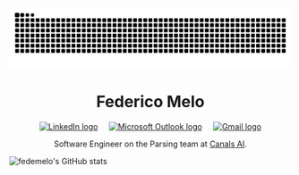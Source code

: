 <img src="https://raw.githubusercontent.com/fedemelo/fedemelo/output/snake.svg" alt="Snake animation" />

<div align="center">
  <h1>Federico Melo</h1>
  <a href="https://www.linkedin.com/in/federico-melo/" target="_blank">
    <img 
      src="https://raw.githubusercontent.com/maurodesouza/profile-readme-generator/master/src/assets/icons/social/linkedin/default.svg" 
      width="37" 
      height="25" 
      alt="LinkedIn logo" 
    /></a>
  &nbsp;
  &nbsp;
  <a href="mailto:f.melo@uniandes.edu.co" target="_blank">
    <img 
      src="https://raw.githubusercontent.com/maurodesouza/profile-readme-generator/master/src/assets/icons/social/microsoft-outlook/default.svg" 
      width="37" 
      height="25" 
      alt="Microsoft Outlook logo" /></a>
  &nbsp;
  &nbsp;
  <a href="mailto:federicomelobarrero@gmail.com" target="_blank">
    <img 
      src="https://raw.githubusercontent.com/maurodesouza/profile-readme-generator/master/src/assets/icons/social/gmail/default.svg" 
      width="37"
      height="25" 
      alt="Gmail logo" />
  </a>
  <p>Software Engineer on the Parsing team at <a href="https://github.com/CanalsAI">Canals AI</a>.</p>
</div>


![fedemelo's GitHub stats](https://github-readme-stats.vercel.app/api?username=fedemelo&show_icons=true&show=reviews,prs_merged,prs_merged_percentage&theme=vue-dark&hide=contribs)
